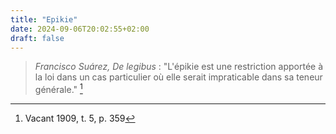 ```yaml
---
title: "Epikie"
date: 2024-09-06T20:02:55+02:00
draft: false
---
```



> *Francisco Suárez, De legibus* : "L'épikie est une restriction apportée à la loi dans un cas particulier où elle serait impraticable dans sa teneur générale." [^1]

[^1]: Vacant 1909, t. 5, p. 359


